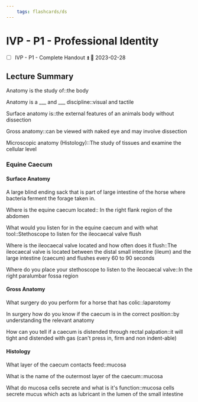 ```yaml
---
    tags: flashcards/ds
---
```

# IVP - P1 - Professional Identity

- [ ] IVP - P1 - Complete Handout ⏫ 📅 2023-02-28

## Lecture Summary

Anatomy is the study of::the body

Anatomy is a ___ and ___ discipline::visual and tactile

Surface anatomy is::the external features of an animals body without dissection

Gross  anatomy::can be viewed with naked eye and may involve dissection

Microscopic anatomy (Histology)::The study of tissues and examine the cellular level

### Equine Caecum

#### Surface Anatomy
 A large blind ending sack that is part of large intestine of the horse where bacteria ferment the forage taken in.

Where is the equine caecum located:: In the right flank region of the abdomen

What would you listen for in the equine caecum and with what tool::Stethoscope to listen for the ileocaecal valve flush

Where is the ileocaecal valve located and how often does it flush::The ileocaecal valve is located between the distal small intestine (ileum) and the large intestine (caecum) and flushes every 60 to 90 seconds

Where do you place your stethoscope to listen to the ileocaecal valve::In the right paralumbar fossa region

#### Gross Anatomy

What surgery do you perform for a horse that has colic::laparotomy

In surgery how do you know if the caecum is in the correct position::by understanding the relevant anatomy

How can you tell if a caecum is distended through rectal palpation::it will tight and distended with gas (can't press in, firm and non indent-able)

#### Histology

What layer of the caecum contacts feed::mucosa

What is the name of the outermost layer of the caecum::mucosa

What do mucosa cells secrete and what is it's function::mucosa cells secrete mucus which acts as lubricant in the lumen of the small intestine







